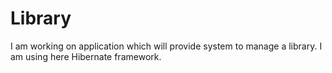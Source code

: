 # Library
I am working on application which will provide system to manage a library. I am using here Hibernate framework.
